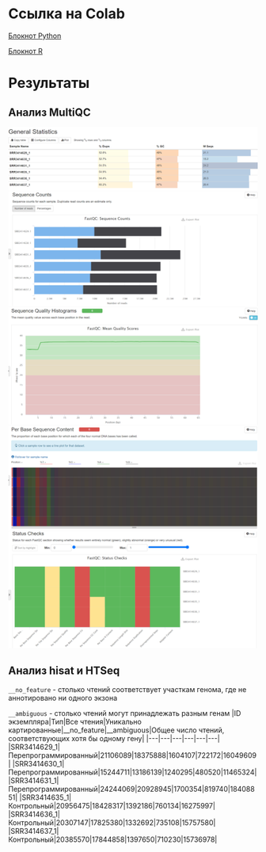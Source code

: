 # Ссылка на Colab
[Блокнот Python](https://colab.research.google.com/drive/1yV7iakDzJSnPO_uRZ8aAUm4ZmDpQ8Hwf?usp=sharing)

[Блокнот R](https://colab.research.google.com/drive/1Rb-YdKfJxPGgEynqQdFiXi3775fpr9Kr?usp=sharing)
# Результаты
## Анализ MultiQC
![](/img_multi/multi1.png)
![](/img_multi/multi2.png)
![](/img_multi/multi3.png)
![](/img_multi/multi4.png)
![](/img_multi/multi5.png)
## Анализ hisat и HTSeq
`__no_feature` - столько чтений соответствует участкам генома, где не аннотировано ни одного экзона

`__ambiguous` - столько чтений могут принадлежать разным генам
|ID экземпляра|Тип|Все чтения|Уникально картированные|__no_feature|__ambiguous|Общее число чтений, соответствующих хотя бы одному гену|
|---|---|---|---|---|---|
|SRR3414629_1|Перепрограммированный|21106089|18375888|1604107|722172|16049609|
|SRR3414630_1|Перепрограммированный|15244711|13186139|1240295|480520|11465324|
|SRR3414631_1|Перепрограммированный|24244069|20928945|1700354|819740|18408851|
|SRR3414635_1|Контрольный|20956475|18428317|1392186|760134|16275997|
|SRR3414636_1|Контрольный|20307147|17825380|1332692|735108|15757580|
|SRR3414637_1|Контрольный|20385570|17844858|1397650|710230|15736978|

